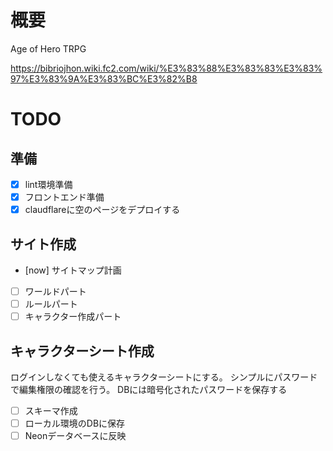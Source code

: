 # 概要
Age of Hero TRPG

https://bibriojhon.wiki.fc2.com/wiki/%E3%83%88%E3%83%83%E3%83%97%E3%83%9A%E3%83%BC%E3%82%B8

# TODO
## 準備
- [x] lint環境準備
- [x] フロントエンド準備
- [x] claudflareに空のページをデプロイする
## サイト作成
- [now] サイトマップ計画
- [ ] ワールドパート
- [ ] ルールパート
- [ ] キャラクター作成パート

## キャラクターシート作成
ログインしなくても使えるキャラクターシートにする。
シンプルにパスワードで編集権限の確認を行う。
DBには暗号化されたパスワードを保存する

- [ ] スキーマ作成
- [ ] ローカル環境のDBに保存
- [ ] Neonデータベースに反映
